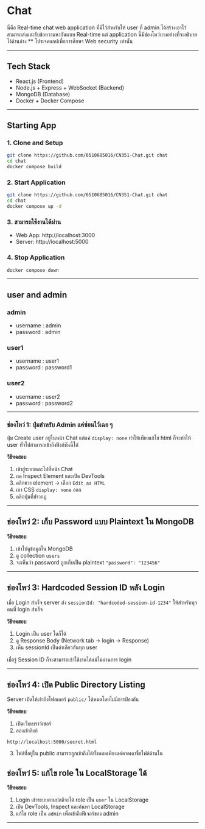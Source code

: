 # Chat

นี่คือ Real-time chat web application ที่มีไว้สำหรับให้ user ที่ admin ได้สร้างเอาไว้สามารถส่งและรับข้อความหากันแบบ Real-time แต่ application นี้มีช่องโหว่บางอย่างที่จะอธิบายไง้ด้านล่าง
** โปรเจคแอปเพื่อการศึกษา Web security เท่านั้น

---

## Tech Stack
- React.js (Frontend)
- Node.js + Express + WebSocket (Backend)
- MongoDB (Database)
- Docker + Docker Compose

---

## Starting App

### 1. Clone and Setup
```bash
git clone https://github.com/6510685016/CN351-Chat.git chat
cd chat
docker compose build
```

### 2. Start Application
```bash
git clone https://github.com/6510685016/CN351-Chat.git chat
cd chat
docker compose up -d
```

### 3. สามารถใช้งานได้ผ่าน
- Web App: http://localhost:3000
- Server: http://localhost:5000

### 4. Stop Application
```bash
docker compose down
```

---
## user and admin
### admin 
- username : admin
- password : admin

### user1 
- username : user1
- password : password1

### user2
- username : user2
- password : password2

---
### ช่องโหว่ 1: **ปุ่มสำหรับ Admin แค่ซ่อนไว้เฉย ๆ**

ปุ่ม Create user อยู่ในหน้า Chat แต่แค่ `display: none` ทำให้เพียงแก้ไข html ก็จะทำให้ user ทั่วไปสามารถเข้าถึงฟังก์ชันนี้ได้

**วิธีทดสอบ**
1. เข้าสู่ระบบและไปที่หน้า Chat
2. กด Inspect Element และเปิด DevTools
3. คลิกขวา element → เลือก `Edit as HTML`
4. เอา CSS `display: none` ออก 
5. คลิกปุ่มที่ปรากฎ

---

## ช่องโหว่ 2: **เก็บ Password แบบ Plaintext ใน MongoDB**

**วิธีทดสอบ**
1. เข้าไปดูข้อมูลใน MongoDB 
2. ดู collection `users`
3. จะเห็นว่า password ถูกเก็บเป็น plaintext `"password": "123456"`

---

## ช่องโหว่ 3: **Hardcoded Session ID หลัง Login**

เมื่อ Login สำเร็จ server ส่ง `sessionId: "hardcoded-session-id-1234"` ให้สำหรับทุกคนที่ login สำเร็จ

**วิธีทดสอบ**
1. Login เป็น user ใดก็ได้
2. ดู Response Body (Network tab → login → Response)
3. เห็น sessionId เป็นค่าเดียวกันทุก user

เมื่อรู้ Session ID ก็จะสามารถเข้าใช้งานได้แม้ไม่ผ่านการ login

---

## ช่องโหว่ 4: **เปิด Public Directory Listing**

Server เปิดให้เข้าถึงโฟลเดอร์ `public/` ได้หมดโดยไม่มีการป้องกัน

**วิธีทดสอบ**
1. เปิดเว็บเบราว์เซอร์
2. ลองเข้าลิงก์
```
http://localhost:5000/secret.html
```
3. ไฟล์ที่อยู่ใน public สามารถถูกเข้าถึงได้ทั้งหมดเพียงแค่คาดเดาชื่อไฟล์ด้านใน

## ช่องโหว่ 5: **แก้ไข role ใน LocalStorage ได้**

**วิธีทดสอบ**
1. Login เข้าระบบตามปกติจะได้ role เป็น `user` ใน LocalStorage
2. เปิด DevTools, Inspect และค้นหา LocalStorage 
3. แก้ไข role เป็น `admin` เพื่อเข้าถึงฟีเจอร์ของ admin

---